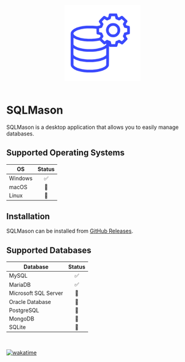 <br>
<div align="center">
    <img src="https://raw.githubusercontent.com/codeforge11/SQLMason/master/source/Images/Logo.svg" alt="SQLMason" width="200" />
</div>
</br>

# SQLMason

SQLMason is a desktop application that allows you to easily manage databases.

## Supported Operating Systems

| OS      | Status |
| ------- | :----: |
| Windows |   ✅   |
| macOS   |   🚧   |
| Linux   |   🚧   |

## Installation

SQLMason can be installed from [GitHub Releases](https://github.com/codeforge11/SQLMason/releases).

## Supported Databases

| Database             | Status |
| -------------------- | :----: |
| MySQL                |   ✅   |
| MariaDB              |   ✅   |
| Microsoft SQL Server |   🚧   |
| Oracle Database      |   🚧   |
| PostgreSQL           |   🚧   |
| MongoDB              |   🚧   |
| SQLite               |   🚧   |

<br>

[![wakatime](https://wakatime.com/badge/user/f21d1d72-d48f-4c76-8d7d-4781e81e04ec/project/9802cd1d-9ce0-4c00-9a92-cea953aac5be.svg)](https://wakatime.com/badge/user/f21d1d72-d48f-4c76-8d7d-4781e81e04ec/project/9802cd1d-9ce0-4c00-9a92-cea953aac5be)